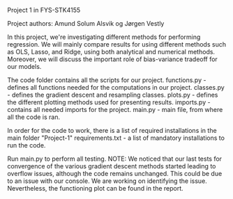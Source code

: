 Project 1 in FYS-STK4155

Project authors: Amund Solum Alsvik og Jørgen Vestly

In this project, we're investigating different methods for performing regression.
We will mainly compare results for using different methods such as OLS, Lasso, and Ridge, using both analytical and numerical methods.
Moreover, we will discuss the important role of bias-variance tradeoff for our models.

The code folder contains all the scripts for our project.
functions.py - defines all functions needed for the computations in our project.
classes.py - defines the gradient descent and resampling classes.
plots.py - defines the different plotting methods used for presenting results.
imports.py - contains all needed imports for the project.
main.py - main file, from where all the code is ran.

In order for the code to work, there is a list of required installations in the main folder "Project-1"
requirements.txt - a list of mandatory installations to run the code.

Run main.py to perform all testing.
NOTE:
We noticed that our last tests for convergence of the various gradient descent methods started leading to overflow issues, although the code remains unchanged. This could be due to an issue with our console. We are working on identifying the issue. Nevertheless, the functioning plot can be found in the report. 
